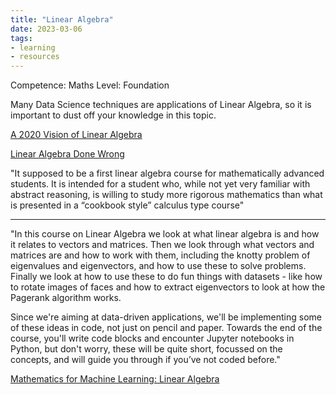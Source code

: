 ```yaml
---
title: "Linear Algebra"
date: 2023-03-06
tags: 
- learning
- resources
---
```


Competence: Maths
Level: Foundation

Many Data Science techniques are applications of Linear Algebra, so it is important to dust off your knowledge in this topic. 

[A 2020 Vision of Linear Algebra](https://ocw.mit.edu/resources/res-18-010-a-2020-vision-of-linear-algebra-spring-2020/)

[Linear Algebra Done Wrong](https://www.math.brown.edu/~treil/papers/LADW/LADW-2014-09.pdf)

"It supposed to be a first linear algebra course for mathematically advanced students. It is intended for a student who, while not yet very familiar with abstract reasoning, is willing to study more rigorous mathematics than what is presented in a “cookbook style” calculus type course"

---

"In this course on Linear Algebra we look at what linear algebra is and how it relates to vectors and matrices. Then we look through what vectors and matrices are and how to work with them, including the knotty problem of eigenvalues and eigenvectors, and how to use these to solve problems. Finally we look at how to use these to do fun things with datasets - like how to rotate images of faces and how to extract eigenvectors to look at how the Pagerank algorithm works.

Since we're aiming at data-driven applications, we'll be implementing some of these ideas in code, not just on pencil and paper. Towards the end of the course, you'll write code blocks and encounter Jupyter notebooks in Python, but don't worry, these will be quite short, focussed on the concepts, and will guide you through if you’ve not coded before."

[Mathematics for Machine Learning: Linear Algebra](https://www.coursera.org/learn/linear-algebra-machine-learning#syllabus)